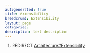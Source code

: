 ```yaml
---
autogenerated: true
title: Extensibility
breadcrumb: Extensibility
layout: page
categories: 
description: test description
---
```


1.  REDIRECT [Architecture\#Extensibility](Architecture#Extensibility "wikilink")
